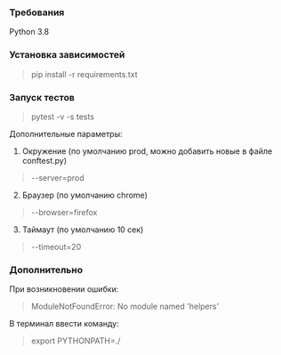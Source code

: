 ### Требования
Python 3.8

### Установка зависимостей
> pip install -r requirements.txt

### Запуск тестов
> pytest -v -s tests

Дополнительные параметры:
1. Окружение (по умолчанию prod, можно добавить новые в файле conftest.py)
> --server=prod
2. Браузер (по умолчанию chrome)
> --browser=firefox 
3. Таймаут (по умолчанию 10 сек)
> --timeout=20 

### Дополнительно 
При возникновении ошибки: 
> ModuleNotFoundError: No module named 'helpers'

В терминал ввести команду:
> export PYTHONPATH=./